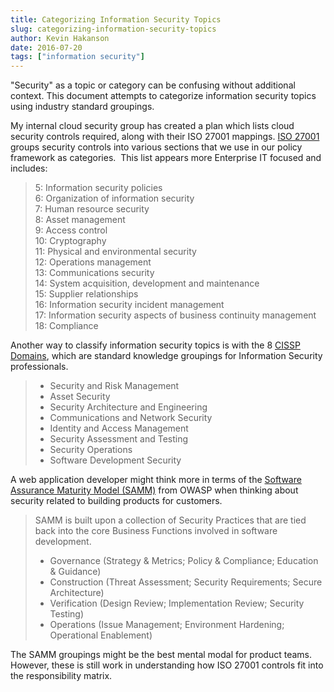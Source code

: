 ```yaml
---
title: Categorizing Information Security Topics
slug: categorizing-information-security-topics
author: Kevin Hakanson
date: 2016-07-20
tags: ["information security"]
---
```

"Security" as a topic or category can be confusing without additional context. This document attempts to categorize information security topics using industry standard groupings.

My internal cloud security group has created a plan which lists cloud security controls required, along with their ISO 27001 mappings. [ISO 27001](http://www.iso27001security.com/html/27002.html) groups security controls into various sections that we use in our policy framework as categories.  This list appears more Enterprise IT focused and includes:

> 5: Information security policies  
> 6: Organization of information security  
> 7: Human resource security   
> 8: Asset management  
> 9: Access control  
> 10: Cryptography  
> 11: Physical and environmental security  
> 12: Operations management  
> 13: Communications security  
> 14: System acquisition, development and maintenance  
> 15: Supplier relationships  
> 16: Information security incident management  
> 17: Information security aspects of business continuity management  
> 18: Compliance  

Another way to classify information security topics is with the 8 [CISSP Domains](https://www.isc2.org/cissp-domains/default.aspx), which are standard knowledge groupings for Information Security professionals.

> * Security and Risk Management
> * Asset Security
> * Security Architecture and Engineering
> * Communications and Network Security
> * Identity and Access Management
> * Security Assessment and Testing
> * Security Operations
> * Software Development Security

A web application developer might think more in terms of the [Software Assurance Maturity Model (SAMM)](https://www.owasp.org/images/d/d8/OpenSAMM_Core_V1-1-Final.pdf) from OWASP when thinking about security related to building products for customers.

> SAMM is built upon a collection of Security Practices that are tied back into the core Business Functions involved in software development.
>
> * Governance (Strategy & Metrics; Policy & Compliance; Education & Guidance)
> * Construction (Threat Assessment; Security Requirements; Secure Architecture)
> * Verification (Design Review; Implementation Review; Security Testing)
> * Operations (Issue Management; Environment Hardening; Operational Enablement)

The SAMM groupings might be the best mental modal for product teams.  However, these is still work in understanding how ISO 27001 controls fit into the responsibility matrix.